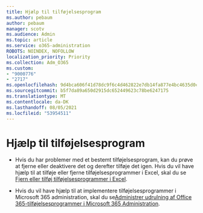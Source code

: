 ```yaml
---
title: Hjælp til tilføjelsesprogram
ms.author: pebaum
author: pebaum
manager: scotv
ms.audience: Admin
ms.topic: article
ms.service: o365-administration
ROBOTS: NOINDEX, NOFOLLOW
localization_priority: Priority
ms.collection: Adm_O365
ms.custom:
- "9000776"
- "2717"
ms.openlocfilehash: 9d4bca606f41d78dc9f6c4d462822e7db14fa877e4bc4635d0cfb05230541661
ms.sourcegitcommit: b5f7da89a650d2915dc652449623c78be6247175
ms.translationtype: MT
ms.contentlocale: da-DK
ms.lasthandoff: 08/05/2021
ms.locfileid: "53954511"
---
```

# <a name="add-in-help"></a>Hjælp til tilføjelsesprogram

- Hvis du har problemer med et bestemt tilføjelsesprogram, kan du prøve at fjerne eller deaktivere det og derefter tilføje det igen. Hvis du vil have hjælp til at tilføje eller fjerne tilføjelsesprogrammer i Excel, skal du se [Fjern eller tilføj tilføjelsesprogrammer i Excel](https://support.office.com/client/0af570c4-5cf3-4fa9-9b88-403625a0b460).

- Hvis du vil have hjælp til at implementere tilføjelsesprogrammer i Microsoft 365 administration, skal du se[Administrer udrulning af Office 365-tilføjelsesprogrammer i Microsoft 365 Administration](https://docs.microsoft.com/microsoft-365/admin/manage/manage-deployment-of-add-ins).
